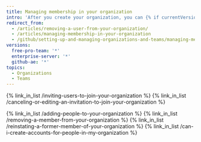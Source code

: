 ```yaml
---
title: Managing membership in your organization
intro: 'After you create your organization, you can {% if currentVersion == "free-pro-team@latest" %}invite people to become{% else %}add people as{% endif %} members of the organization. You can also remove members of the organization, and reinstate former members.'
redirect_from:
  - /articles/removing-a-user-from-your-organization/
  - /articles/managing-membership-in-your-organization
  - /github/setting-up-and-managing-organizations-and-teams/managing-membership-in-your-organization
versions:
  free-pro-team: '*'
  enterprise-server: '*'
  github-ae: '*'
topics:
  - Organizations
  - Teams
---
```


{% link_in_list /inviting-users-to-join-your-organization %}
{% link_in_list /canceling-or-editing-an-invitation-to-join-your-organization %}
<!-- else -->
{% link_in_list /adding-people-to-your-organization %}
{% link_in_list /removing-a-member-from-your-organization %}
{% link_in_list /reinstating-a-former-member-of-your-organization %}
{% link_in_list /can-i-create-accounts-for-people-in-my-organization %}
